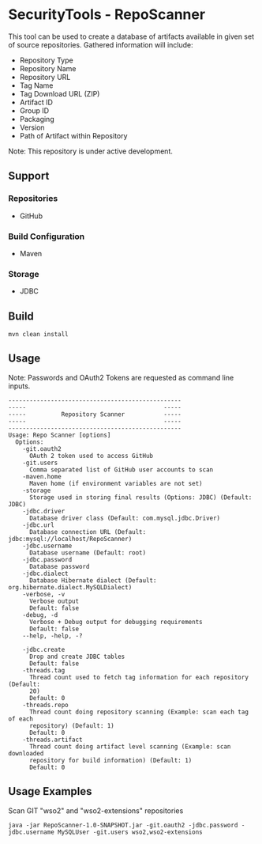# SecurityTools - RepoScanner

This tool can be used to create a database of artifacts available in given set of source repositories. Gathered information will include:
* Repository Type
* Repository Name
* Repository URL
* Tag Name
* Tag Download URL (ZIP)
* Artifact ID
* Group ID
* Packaging 
* Version 
* Path of Artifact within Repository 

Note: This repository is under active development. 

## Support
### Repositories
* GitHub
### Build Configuration
* Maven
### Storage
* JDBC

## Build
```
mvn clean install 
```
## Usage 
Note: Passwords and OAuth2 Tokens are requested as command line inputs.
```
-------------------------------------------------
-----                                       -----
-----          Repository Scanner           -----
-----                                       -----
-------------------------------------------------
Usage: Repo Scanner [options]
  Options:
    -git.oauth2
      OAuth 2 token used to access GitHub
    -git.users
      Comma separated list of GitHub user accounts to scan
    -maven.home
      Maven home (if environment variables are not set)
    -storage
      Storage used in storing final results (Options: JDBC) (Default: JDBC)
    -jdbc.driver
      Database driver class (Default: com.mysql.jdbc.Driver)
    -jdbc.url
      Database connection URL (Default: jdbc:mysql://localhost/RepoScanner)
    -jdbc.username
      Database username (Default: root)
    -jdbc.password
      Database password
    -jdbc.dialect
      Database Hibernate dialect (Default: org.hibernate.dialect.MySQLDialect)
    -verbose, -v
      Verbose output
      Default: false
    -debug, -d
      Verbose + Debug output for debugging requirements
      Default: false
    --help, -help, -?

    -jdbc.create
      Drop and create JDBC tables
      Default: false
    -threads.tag
      Thread count used to fetch tag information for each repository (Default: 
      20) 
      Default: 0
    -threads.repo
      Thread count doing repository scanning (Example: scan each tag of each 
      repository) (Default: 1)
      Default: 0
    -threads.artifact
      Thread count doing artifact level scanning (Example: scan downloaded 
      repository for build information) (Default: 1)
      Default: 0
```
## Usage Examples
Scan GIT "wso2" and "wso2-extensions" repositories
```
java -jar RepoScanner-1.0-SNAPSHOT.jar -git.oauth2 -jdbc.password -jdbc.username MySQLUser -git.users wso2,wso2-extensions
```
